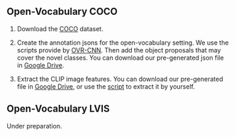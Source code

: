 ## Open-Vocabulary COCO

1. Download the [COCO](https://cocodataset.org/#home) dataset.

2. Create the annotation jsons for the open-vocabulary setting. We use the scripts provide by [OVR-CNN](https://github.com/alirezazareian/ovr-cnn/blob/master/ipynb/003.ipynb). Then add the object proposals that may cover the novel classes. You can download our pre-generated json file in [Google Drive](https://drive.google.com/file/d/1O_RU6k_s3UI74RFcpxAyIQhHmnmbRdIe/view?usp=sharing).

3. Extract the CLIP image features. You can download our pre-generated file in [Google Drive](https://drive.google.com/file/d/1nZJcr0Rl1Osy6qxbNPd1eIgZiZ0Warc6/view?usp=sharing), or use the [script](.scripts/save_clip_features.py) to extract it by yourself.

## Open-Vocabulary LVIS

Under preparation.
